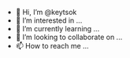 - 👋 Hi, I’m @keytsok
- 👀 I’m interested in ...
- 🌱 I’m currently learning ...
- 💞️ I’m looking to collaborate on ...
- 📫 How to reach me ...

<!---
keytsok/keytsok is a ✨ special ✨ repository because its `README.md` (this file) appears on your GitHub profile.
You can click the Preview link to take a look at your changes.
--->
